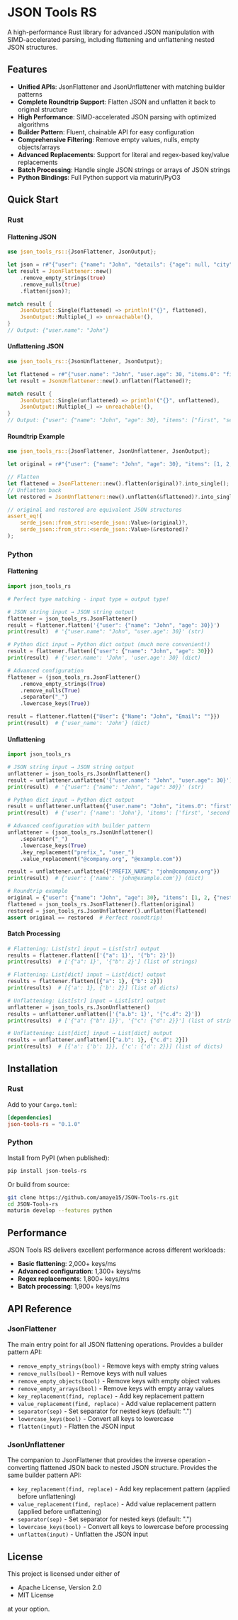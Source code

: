 # JSON Tools RS

A high-performance Rust library for advanced JSON manipulation with SIMD-accelerated parsing, including flattening and unflattening nested JSON structures.

## Features

- **Unified APIs**: JsonFlattener and JsonUnflattener with matching builder patterns
- **Complete Roundtrip Support**: Flatten JSON and unflatten it back to original structure
- **High Performance**: SIMD-accelerated JSON parsing with optimized algorithms
- **Builder Pattern**: Fluent, chainable API for easy configuration
- **Comprehensive Filtering**: Remove empty values, nulls, empty objects/arrays
- **Advanced Replacements**: Support for literal and regex-based key/value replacements
- **Batch Processing**: Handle single JSON strings or arrays of JSON strings
- **Python Bindings**: Full Python support via maturin/PyO3

## Quick Start

### Rust

#### Flattening JSON

```rust
use json_tools_rs::{JsonFlattener, JsonOutput};

let json = r#"{"user": {"name": "John", "details": {"age": null, "city": ""}}}"#;
let result = JsonFlattener::new()
    .remove_empty_strings(true)
    .remove_nulls(true)
    .flatten(json)?;

match result {
    JsonOutput::Single(flattened) => println!("{}", flattened),
    JsonOutput::Multiple(_) => unreachable!(),
}
// Output: {"user.name": "John"}
```

#### Unflattening JSON

```rust
use json_tools_rs::{JsonUnflattener, JsonOutput};

let flattened = r#"{"user.name": "John", "user.age": 30, "items.0": "first", "items.1": "second"}"#;
let result = JsonUnflattener::new().unflatten(flattened)?;

match result {
    JsonOutput::Single(unflattened) => println!("{}", unflattened),
    JsonOutput::Multiple(_) => unreachable!(),
}
// Output: {"user": {"name": "John", "age": 30}, "items": ["first", "second"]}
```

#### Roundtrip Example

```rust
use json_tools_rs::{JsonFlattener, JsonUnflattener, JsonOutput};

let original = r#"{"user": {"name": "John", "age": 30}, "items": [1, 2, {"nested": "value"}]}"#;

// Flatten
let flattened = JsonFlattener::new().flatten(original)?.into_single();
// Unflatten back
let restored = JsonUnflattener::new().unflatten(&flattened)?.into_single();

// original and restored are equivalent JSON structures
assert_eq!(
    serde_json::from_str::<serde_json::Value>(original)?,
    serde_json::from_str::<serde_json::Value>(&restored)?
);
```

### Python

#### Flattening

```python
import json_tools_rs

# Perfect type matching - input type = output type!

# JSON string input → JSON string output
flattener = json_tools_rs.JsonFlattener()
result = flattener.flatten('{"user": {"name": "John", "age": 30}}')
print(result)  # '{"user.name": "John", "user.age": 30}' (str)

# Python dict input → Python dict output (much more convenient!)
result = flattener.flatten({"user": {"name": "John", "age": 30}})
print(result)  # {'user.name': 'John', 'user.age': 30} (dict)

# Advanced configuration
flattener = (json_tools_rs.JsonFlattener()
    .remove_empty_strings(True)
    .remove_nulls(True)
    .separator("_")
    .lowercase_keys(True))

result = flattener.flatten({"User": {"Name": "John", "Email": ""}})
print(result)  # {'user_name': 'John'} (dict)
```

#### Unflattening

```python
import json_tools_rs

# JSON string input → JSON string output
unflattener = json_tools_rs.JsonUnflattener()
result = unflattener.unflatten('{"user.name": "John", "user.age": 30}')
print(result)  # '{"user": {"name": "John", "age": 30}}' (str)

# Python dict input → Python dict output
result = unflattener.unflatten({"user.name": "John", "items.0": "first", "items.1": "second"})
print(result)  # {'user': {'name': 'John'}, 'items': ['first', 'second']} (dict)

# Advanced configuration with builder pattern
unflattener = (json_tools_rs.JsonUnflattener()
    .separator("_")
    .lowercase_keys(True)
    .key_replacement("prefix_", "user_")
    .value_replacement("@company.org", "@example.com"))

result = unflattener.unflatten({"PREFIX_NAME": "john@company.org"})
print(result)  # {'user': {'name': 'john@example.com'}} (dict)

# Roundtrip example
original = {"user": {"name": "John", "age": 30}, "items": [1, 2, {"nested": "value"}]}
flattened = json_tools_rs.JsonFlattener().flatten(original)
restored = json_tools_rs.JsonUnflattener().unflatten(flattened)
assert original == restored  # Perfect roundtrip!
```

#### Batch Processing

```python
# Flattening: List[str] input → List[str] output
results = flattener.flatten(['{"a": 1}', '{"b": 2}'])
print(results)  # ['{"a": 1}', '{"b": 2}'] (list of strings)

# Flattening: List[dict] input → List[dict] output
results = flattener.flatten([{"a": 1}, {"b": 2}])
print(results)  # [{'a': 1}, {'b': 2}] (list of dicts)

# Unflattening: List[str] input → List[str] output
unflattener = json_tools_rs.JsonUnflattener()
results = unflattener.unflatten(['{"a.b": 1}', '{"c.d": 2}'])
print(results)  # ['{"a": {"b": 1}}', '{"c": {"d": 2}}'] (list of strings)

# Unflattening: List[dict] input → List[dict] output
results = unflattener.unflatten([{"a.b": 1}, {"c.d": 2}])
print(results)  # [{'a': {'b': 1}}, {'c': {'d': 2}}] (list of dicts)
```

## Installation

### Rust

Add to your `Cargo.toml`:

```toml
[dependencies]
json-tools-rs = "0.1.0"
```

### Python

Install from PyPI (when published):

```bash
pip install json-tools-rs
```

Or build from source:

```bash
git clone https://github.com/amaye15/JSON-Tools-rs.git
cd JSON-Tools-rs
maturin develop --features python
```

## Performance

JSON Tools RS delivers excellent performance across different workloads:

- **Basic flattening**: 2,000+ keys/ms
- **Advanced configuration**: 1,300+ keys/ms  
- **Regex replacements**: 1,800+ keys/ms
- **Batch processing**: 1,900+ keys/ms

## API Reference

### JsonFlattener

The main entry point for all JSON flattening operations. Provides a builder pattern API:

- `remove_empty_strings(bool)` - Remove keys with empty string values
- `remove_nulls(bool)` - Remove keys with null values
- `remove_empty_objects(bool)` - Remove keys with empty object values
- `remove_empty_arrays(bool)` - Remove keys with empty array values
- `key_replacement(find, replace)` - Add key replacement pattern
- `value_replacement(find, replace)` - Add value replacement pattern
- `separator(sep)` - Set separator for nested keys (default: ".")
- `lowercase_keys(bool)` - Convert all keys to lowercase
- `flatten(input)` - Flatten the JSON input

### JsonUnflattener

The companion to JsonFlattener that provides the inverse operation - converting flattened JSON back to nested JSON structure. Provides the same builder pattern API:

- `key_replacement(find, replace)` - Add key replacement pattern (applied before unflattening)
- `value_replacement(find, replace)` - Add value replacement pattern (applied before unflattening)
- `separator(sep)` - Set separator for nested keys (default: ".")
- `lowercase_keys(bool)` - Convert all keys to lowercase before processing
- `unflatten(input)` - Unflatten the JSON input

## License

This project is licensed under either of

- Apache License, Version 2.0
- MIT License

at your option.
